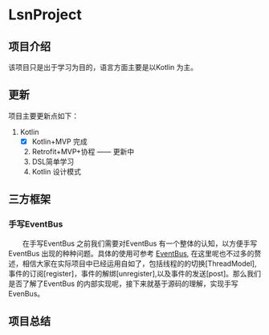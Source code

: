 # LsnProject

## 项目介绍
  该项目只是出于学习为目的，语言方面主要是以Kotlin 为主。
  
## 更新
项目主要更新点如下：

1. Kotlin
    - [x] Kotlin+MVP 完成
    2. Retrofit+MVP+协程  —— 更新中
    3. DSL简单学习
    4. Kotlin 设计模式
    



## 三方框架
### 手写EventBus
　　在手写EventBus 之前我们需要对EventBus 有一个整体的认知，以方便手写EventBus 出现的种种问题。具体的使用可参考 [EventBus](https://github.com/greenrobot/EventBus), 在这里呢也不过多的赘述，相信大家在实际项目中已经运用自如了，包括线程的的切换[ThreadModel],事件的订阅[register]，事件的解绑[unregister],以及事件的发送[post]。那么我们是否了解了EventBus 的内部实现呢，接下来就基于源码的理解，实现手写EvenBus。



## 项目总结
